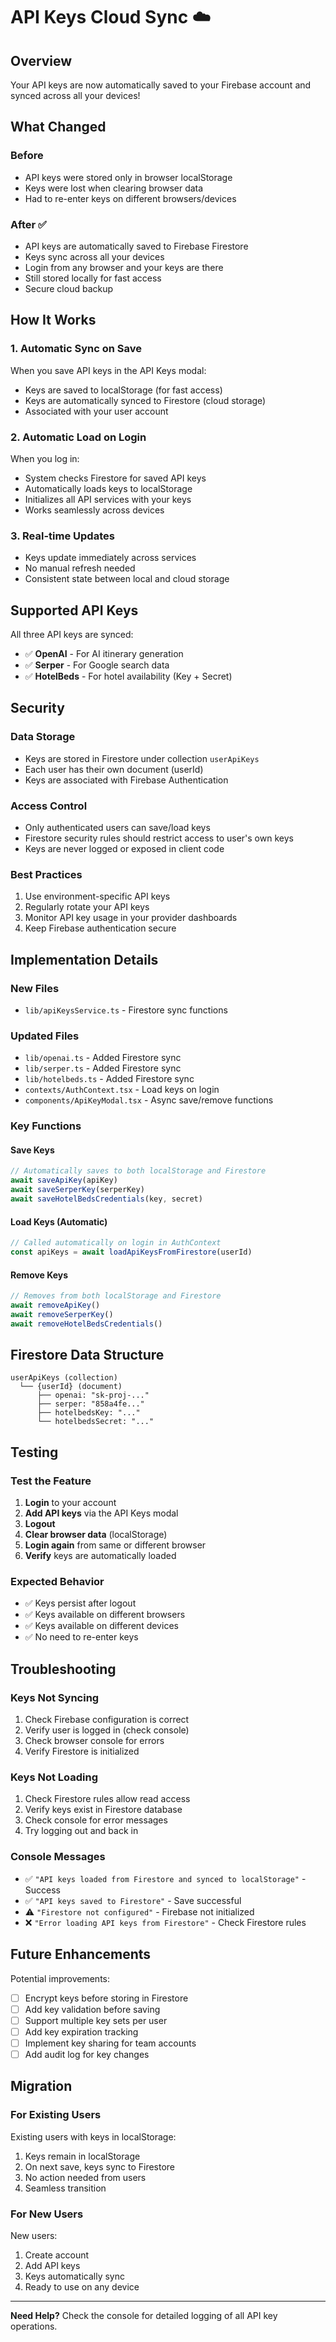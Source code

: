 # API Keys Cloud Sync ☁️

## Overview
Your API keys are now automatically saved to your Firebase account and synced across all your devices!

## What Changed

### Before
- API keys were stored only in browser localStorage
- Keys were lost when clearing browser data
- Had to re-enter keys on different browsers/devices

### After ✅
- API keys are automatically saved to Firebase Firestore
- Keys sync across all your devices
- Login from any browser and your keys are there
- Still stored locally for fast access
- Secure cloud backup

## How It Works

### 1. **Automatic Sync on Save**
When you save API keys in the API Keys modal:
- Keys are saved to localStorage (for fast access)
- Keys are automatically synced to Firestore (cloud storage)
- Associated with your user account

### 2. **Automatic Load on Login**
When you log in:
- System checks Firestore for saved API keys
- Automatically loads keys to localStorage
- Initializes all API services with your keys
- Works seamlessly across devices

### 3. **Real-time Updates**
- Keys update immediately across services
- No manual refresh needed
- Consistent state between local and cloud storage

## Supported API Keys

All three API keys are synced:
- ✅ **OpenAI** - For AI itinerary generation
- ✅ **Serper** - For Google search data
- ✅ **HotelBeds** - For hotel availability (Key + Secret)

## Security

### Data Storage
- Keys are stored in Firestore under collection `userApiKeys`
- Each user has their own document (userId)
- Keys are associated with Firebase Authentication

### Access Control
- Only authenticated users can save/load keys
- Firestore security rules should restrict access to user's own keys
- Keys are never logged or exposed in client code

### Best Practices
1. Use environment-specific API keys
2. Regularly rotate your API keys
3. Monitor API key usage in your provider dashboards
4. Keep Firebase authentication secure

## Implementation Details

### New Files
- `lib/apiKeysService.ts` - Firestore sync functions

### Updated Files
- `lib/openai.ts` - Added Firestore sync
- `lib/serper.ts` - Added Firestore sync
- `lib/hotelbeds.ts` - Added Firestore sync
- `contexts/AuthContext.tsx` - Load keys on login
- `components/ApiKeyModal.tsx` - Async save/remove functions

### Key Functions

#### Save Keys
```typescript
// Automatically saves to both localStorage and Firestore
await saveApiKey(apiKey)
await saveSerperKey(serperKey)
await saveHotelBedsCredentials(key, secret)
```

#### Load Keys (Automatic)
```typescript
// Called automatically on login in AuthContext
const apiKeys = await loadApiKeysFromFirestore(userId)
```

#### Remove Keys
```typescript
// Removes from both localStorage and Firestore
await removeApiKey()
await removeSerperKey()
await removeHotelBedsCredentials()
```

## Firestore Data Structure

```
userApiKeys (collection)
  └── {userId} (document)
      ├── openai: "sk-proj-..."
      ├── serper: "858a4fe..."
      ├── hotelbedsKey: "..."
      └── hotelbedsSecret: "..."
```

## Testing

### Test the Feature
1. **Login** to your account
2. **Add API keys** via the API Keys modal
3. **Logout**
4. **Clear browser data** (localStorage)
5. **Login again** from same or different browser
6. **Verify** keys are automatically loaded

### Expected Behavior
- ✅ Keys persist after logout
- ✅ Keys available on different browsers
- ✅ Keys available on different devices
- ✅ No need to re-enter keys

## Troubleshooting

### Keys Not Syncing
1. Check Firebase configuration is correct
2. Verify user is logged in (check console)
3. Check browser console for errors
4. Verify Firestore is initialized

### Keys Not Loading
1. Check Firestore rules allow read access
2. Verify keys exist in Firestore database
3. Check console for error messages
4. Try logging out and back in

### Console Messages
- ✅ `"API keys loaded from Firestore and synced to localStorage"` - Success
- ✅ `"API keys saved to Firestore"` - Save successful
- ⚠️ `"Firestore not configured"` - Firebase not initialized
- ❌ `"Error loading API keys from Firestore"` - Check Firestore rules

## Future Enhancements

Potential improvements:
- [ ] Encrypt keys before storing in Firestore
- [ ] Add key validation before saving
- [ ] Support multiple key sets per user
- [ ] Add key expiration tracking
- [ ] Implement key sharing for team accounts
- [ ] Add audit log for key changes

## Migration

### For Existing Users
Existing users with keys in localStorage:
1. Keys remain in localStorage
2. On next save, keys sync to Firestore
3. No action needed from users
4. Seamless transition

### For New Users
New users:
1. Create account
2. Add API keys
3. Keys automatically sync
4. Ready to use on any device

---

**Need Help?** Check the console for detailed logging of all API key operations.

